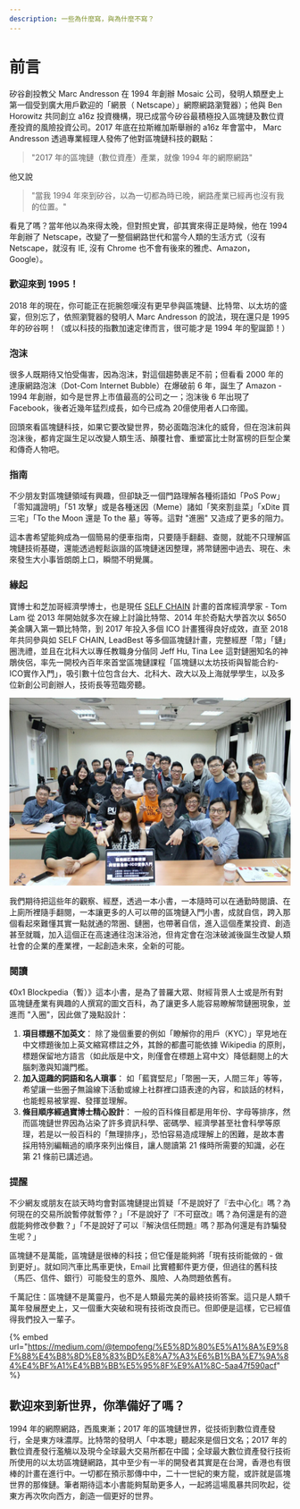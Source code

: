 ```yaml
---
description: 一些為什麼寫，與為什麼不寫？
---
```


# 前言

矽谷創投教父 Marc Andresson 在 1994 年創辦 Mosaic 公司，發明人類歷史上第一個受到廣大用戶歡迎的「網景（ Netscape）」網際網路瀏覽器）；他與 Ben Horowitz 共同創立 a16z 投資機構，現已成當今矽谷最積極投入區塊鏈及數位資產投資的風險投資公司。2017 年底在拉斯維加斯舉辦的 a16z 年會當中， Marc Andresson 透過專業經理人發佈了他對區塊鏈科技的觀點：

> "2017 年的區塊鏈（數位資產）產業，就像 1994 年的網際網路"

他又說

> "當我 1994 年來到矽谷，以為一切都為時已晚，網路產業已經再也沒有我的位置。"

看見了嗎？當年他以為來得太晚，但對照史實，卻其實來得正是時候，他在 1994 年創辦了 Netscape，改變了一整個網路世代和當今人類的生活方式（沒有 Netscape，就沒有 IE, 沒有 Chrome 也不會有後來的雅虎、Amazon，Google）。

### 歡迎來到 1995！

2018 年的現在，你可能正在扼腕怨嘆沒有更早參與區塊鏈、比特幣、以太坊的盛宴，但別忘了，依照瀏覽器的發明人 Marc Andresson 的說法，現在還只是 1995 年的矽谷啊！（或以科技的指數加速定律而言，很可能才是 1994 年的聖誕節！）

### 泡沫

很多人既期待又怕受傷害，因為泡沫，對這個趨勢裹足不前；但看看 2000 年的達康網路泡沫（Dot-Com Internet Bubble）在爆破前 6 年，誕生了 Amazon - 1994 年創辦，如今是世界上市值最高的公司之一；泡沫後 6 年出現了 Facebook，後者近幾年猛烈成長，如今已成為 20億使用者人口帝國。

回頭來看區塊鏈科技，如果它要改變世界，勢必面臨泡沫化的威脅，但在泡沫前與泡沫後，都肯定誕生足以改變人類生活、顛覆社會、重塑富比士財富榜的巨型企業和傳奇人物吧。

### 指南

不少朋友對區塊鏈領域有興趣，但卻缺乏一個門路理解各種術語如「PoS Pow」「零知識證明」「51 攻擊」或是各種迷因（Meme）諸如「笑來割韭菜」「xDite 買三宅」「To the Moon 還是 To the 墓」等等。這對 "進圈" 又造成了更多的阻力。

這本書希望能夠成為一個簡易的便車指南，只要隨手翻翻、查閱，就能不只理解區塊鏈技術基礎，還能透過輕鬆詼諧的區塊鏈迷因整理，將幣鏈圈中過去、現在、未來發生大小事皆朗朗上口，瞬間不明覺厲。

### 緣起

寶博士和芝加哥經濟學博士，也是現任 [SELF CHAIN](http://selftoken.co) 計畫的首席經濟學家 -  Tom Lam 從 2013 年開始就多次在線上討論比特幣、2014 年於奇點大學首次以 $650 美金購入第一顆比特幣，到 2017 年投入多個 ICO 計畫獲得良好成效，直至 2018 年共同參與如 SELF CHAIN, LeadBest 等多個區塊鏈計畫，完整經歷「幣」「鏈」圈洗禮，並且在北科大以專任教職身分偕同 Jeff Hu, Tina Lee 這對鏈圈知名的神鵰俠侶，率先一開校內百年來首堂區塊鏈課程「區塊鏈以太坊技術與智能合約-ICO實作入門」，吸引數十位包含台大、北科大、政大以及上海就學學生，以及多位新創公司創辦人，技術長等蒞臨旁聽。

![2018&#x5E74;3&#x6708;&#x958B;&#x8AB2;&#x7684;&#x5317;&#x79D1;&#x5927;2&#x65E5;&#x5340;&#x584A;&#x93C8;&#x667A;&#x80FD;&#x5408;&#x7D04;&#x5DE5;&#x4F5C;&#x574A;](.gitbook/assets/skitched-20181029-121755.png)

我們期待把這些年的觀察、經歷，透過一本小書，一本隨時可以在通勤時閱讀、在上廁所裡隨手翻閱，一本讓更多的人可以帶的區塊鏈入門小書，成就自信，跨入那個看起來難懂其實一點就通的幣圈、鏈圈，也帶著自信，進入這個產業投資、創造甚至就職，加入這個正在高速通往泡沫浴池，但肯定會在泡沫破滅後誕生改變人類社會的企業的產業裡，一起創造未來，全新的可能。

### 閱讀

《0x1 Blockpedia（暫）》這本小書，是為了普羅大眾、財經背景人士或是所有對區塊鏈產業有興趣的人撰寫的圖文百科，為了讓更多人能容易瞭解幣鏈圈現象，並進而 "入圈"，因此做了幾點設計：

1. **項目標題不加英文**： 除了幾個重要的例如「瞭解你的用戶（KYC）」罕見地在中文標題後加上英文縮寫標註之外，其餘的都盡可能依據 Wikipedia 的原則，標題保留地方語言（如此版是中文，則僅會在標題上寫中文）降低翻閱上的大腦刺激與知識門檻。 
2. **加入逗趣的詞語和名人瑣事**： 如「藍寶堅尼」「幣圈一天，人間三年」等等，希望讓一些圈子無論線下活動或線上社群裡口語表達的內容，和談話的材料，也能輕易被掌握、發揮並理解。 
3. **條目順序經過寶博士精心設計**： 一般的百科條目都是用年份、字母等排序，然而區塊鏈世界因為沾染了許多資訊科學、密碼學、經濟學甚至社會科學等原理，若是以一般百科的「無理排序」，恐怕容易造成理解上的困難，是故本書採用特別編輯過的順序來列出條目，讓人閱讀第 21 條時所需要的知識，必在第 21 條前已講述過。

### 提醒

不少網友或朋友在談天時均會對區塊鏈提出質疑「不是說好了『去中心化』嗎？為何現在的交易所說暫停就暫停？」「不是說好了『不可竄改』嗎？為何還是有的遊戲能夠修改參數？」「不是說好了可以『解決信任問題』嗎？那為何還是有詐騙發生呢？」

區塊鏈不是萬能，區塊鏈是很棒的科技；但它僅是能夠將「現有技術能做的 - 做到更好」。就如同汽車比馬車更快，Email 比實體郵件更方便，但過往的舊科技（馬匹、信件、銀行）可能發生的意外、風險、人為問題依舊有。

千萬記住：區塊鏈不是萬靈丹，也不是人類最完美的最終技術答案。這只是人類千萬年發展歷史上，又一個重大突破和現有技術改良而已。但即便是這樣，它已經值得我們投入一輩子。

{% embed url="https://medium.com/@tempofeng/%E5%8D%80%E5%A1%8A%E9%8F%88%E4%B8%8D%E8%83%BD%E8%A7%A3%E6%B1%BA%E7%9A%84%E4%BF%A1%E4%BB%BB%E5%95%8F%E9%A1%8C-5aa47f590acf" %}

## 歡迎來到新世界，你準備好了嗎？

1994 年的網際網路，西風東漸；2017 年的區塊鏈世界，從技術到數位資產發行，全是東方味濃厚。比特幣的發明人「中本聰」聽起來是個日文名；2017 年的數位資產發行濫觴以及現今全球最大交易所都在中國；全球最大數位資產發行技術所使用的以太坊區塊鏈網路，其中至少有一半的開發者其實是在台灣，香港也有很棒的計畫在進行中。一切都在預示那傳中中，二十一世紀的東方龍，或許就是區塊世界的那條鏈。筆者期待這本小書能夠幫助更多人，一起將這場風暴共同吹起，從東方再次吹向西方，創造一個更好的世界。



